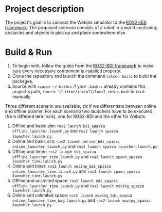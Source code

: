 # Project description #

The project's goal is to connect the Webots simulator to the [ROS2-BDI framework](https://github.com/devis12/ROS2-BDI).
The proposed scenario consists of a robot in a world containing obstacles and objects to pick up and place somewhere else.

# Build & Run # 

1. To begin with, follow the guide from the [ROS2-BDI framework](https://github.com/devis12/ROS2-BDI) to make sure every necessary component is installed properly.
2. Clone the repository and launch the command ``colcon build`` to build the packages.
3. Source with ``source ~/.bashrc`` if your ``.bashrc`` already contains this project's path, ``source ~/litter/install/local_setup.bash`` to do it manually.

Three different scenario are available, six if we differentiate between online and offline planner. For each scenario two launchers have to be executed (from different terminals), one for ROS2-BDI and the other for Webots.

1. Offline and basic sim: ``ros2 launch bdi_spazza offline_launcher.launch.py`` and ``ros2 launch spazza launcher.launch.py``.
2. Online and basic sim: ``ros2 launch online_bdi_spazza online_launcher.launch.py`` and ``ros2 launch spazza launcher.launch.py``
3. Offline and timer: ``ros2 launch bdi_spazza offline_launcher_time.launch.py`` and ``ros2 launch spawn_spazza launcher_time.launch.py``
4. Online and timer: ``ros2 launch online_bdi_spazza online_launcher_time.launch.py`` and ``ros2 launch spawn_spazza launcher_time.launch.py``
5. Offline and unlimited space: ``ros2 launch bdi_spazza offline_launcher_time.launch.py`` and ``ros2 launch moving_spazza launcher.launch.py``
6. Online and unlimited space: ``ros2 launch moving_bdi_spazza online_launcher_time_bag.launch.py`` and ``ros2 launch moving_spazza launcher.launch.py``

